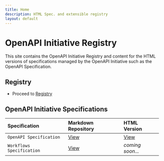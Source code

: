```yaml
---
title: Home
description: HTML Spec. and extensible registry
layout: default
---
```


# OpenAPI Initiative Registry

This site contains the OpenAPI Initiative Registry and content for the HTML versions of specifications managed by the OpenAPI Initiative such as the OpenAPI Specification.

## Registry

* Proceed to [Registry](./registry/index.html)

## OpenAPI Initiative Specifications

| Specification  | Markdown Repository | HTML Version  |
| :--------------| :------------------ | :------- |
| `OpenAPI Specification` | [View](https://github.com/OAI/OpenAPI-Specification)|[View](oas/latest.html)|
| `Workflows Specification` | [View](https://github.com/OAI/sig-workflows) | _coming soon..._
